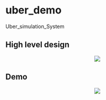 # uber_demo
Uber_simulation_System

## High level design
<p align="center">
  <img src='https://imgur.com/a/deYbD'/>
</p>


## Demo
<p align="center">
  <img src='https://imgur.com/a/jDMP4'/>
</p>